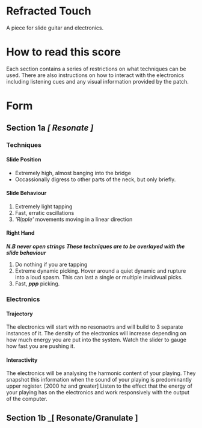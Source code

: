 # Refracted Touch

A piece for slide guitar and electronics.

# How to read this score

Each section contains a series of restrictions on what techniques can be used.
There are also instructions on how to interact with the electronics including listening cues and any visual information provided by the patch.

# Form

## Section 1a _[ Resonate ]_

### Techniques

#### Slide Position
- Extremely high, almost banging into the bridge
- Occassionally digress to other parts of the neck, but only briefly.

#### Slide Behaviour
1. Extremely light tapping
2. Fast, erratic oscillations
3. *'Ripple'* movements moving in a linear direction

#### Right Hand
***N.B never open strings***
***These techniques are to be overlayed with the slide behaviour***
1. Do nothing if you are tapping
2. Extreme dynamic picking. Hover around a quiet dynamic and rupture into a loud spasm. This can last a single or multiple invidivual picks.
3. Fast, ***ppp*** picking.

### Electronics

#### Trajectory
The electronics will start with no resonaotrs and will build to 3 separate instances of it.
The density of the electronics will increase depending on how much energy you are put into the system. Watch the slider to gauge how fast you are pushing it.

#### Interactivity
The electronics will be analysing the harmonic content of your playing.
They snapshot this information when the sound of your playing is predominantly upper register. [2000 hz and greater]
Listen to the effect that the energy of your playing has on the electronics and work responsively with the output of the computer.

## Section 1b _[ Resonate/Granulate ]

